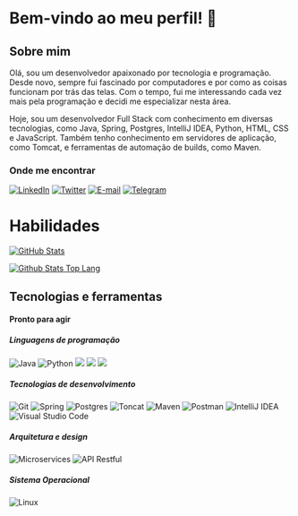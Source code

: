 # Bem-vindo ao meu perfil! 👋

## Sobre mim
Olá, sou um desenvolvedor apaixonado por tecnologia e programação. Desde novo, sempre fui fascinado por computadores e por como as coisas funcionam por trás das telas. Com o tempo, fui me interessando cada vez mais pela programação e decidi me especializar nesta área.

Hoje, sou um desenvolvedor Full Stack com conhecimento em diversas tecnologias, como Java, Spring, Postgres, IntelliJ IDEA, Python, HTML, CSS e JavaScript. Também tenho conhecimento em servidores de aplicação, como Tomcat, e ferramentas de automação de builds, como Maven.

### Onde me encontrar

[![LinkedIn](https://img.shields.io/badge/LinkedIn-0077B5?style=for-the-badge&logo=linkedin&logoColor=white)](https://www.linkedin.com/in/jeff-mont-dev/)
[![Twitter](https://img.shields.io/badge/Twitter-1DA1F2?style=for-the-badge&logo=twitter&logoColor=white)](https://twitter.com/jcvm_)
[![E-mail](https://img.shields.io/badge/E--mail-D14836?style=for-the-badge&logo=gmail&logoColor=white)](mailto:jcvm.zip@proton.me)
[![Telegram](https://img.shields.io/badge/Telegram-2CA5E0?style=for-the-badge&logo=telegram&logoColor=white)](https://telegram.me/Zangetsu_06)

# Habilidades

[![GitHub Stats](https://github-readme-stats.vercel.app/api?username=jcvm-zip&show_icons=true&theme=nord&include_all_commits=true&count_private=true)](https://github.com/anuraghazra/github-readme-stats)

[![Github Stats Top Lang](https://github-readme-stats.vercel.app/api/top-langs/?username=jcvm-zip&layout=compact&langs_count=7&theme=nord)](https://github.com/anuraghazra/github-readme-stats)


## Tecnologias e ferramentas

#### Pronto para agir

##### Linguagens de programação
![Java](https://img.shields.io/badge/java-%23ED8B00.svg?style=for-the-badge&logo=java&logoColor=white)
![Python](https://img.shields.io/badge/python-3670A0?style=for-the-badge&logo=python&logoColor=ffdd54)
<img src="https://img.shields.io/badge/html5-%23E34F26.svg?style=for-the-badge&logo=html5&logoColor=white"> <img src="https://img.shields.io/badge/css3-%231572B6.svg?style=for-the-badge&logo=css3&logoColor=white"> <img src="https://img.shields.io/badge/javascript-%23323330.svg?style=for-the-badge&logo=javascript&logoColor=%23F7DF1E">

##### Tecnologias de desenvolvimento
![Git](https://img.shields.io/badge/git-%23F05033.svg?style=for-the-badge&logo=git&logoColor=white)
![Spring](https://img.shields.io/badge/spring-%236DB33F.svg?style=for-the-badge&logo=spring&logoColor=white)
![Postgres](https://img.shields.io/badge/postgres-%23316192.svg?style=for-the-badge&logo=postgresql&logoColor=white)
![Toncat](https://img.shields.io/badge/tomcat-%23F8DC75.svg?style=for-the-badge&logo=apache-tomcat&logoColor=black")
![Maven](https://img.shields.io/badge/maven-%23C71A36.svg?style=for-the-badge&logo=apache-maven&logoColor=white")
![Postman](https://img.shields.io/badge/postman-%23FF6C37.svg?style=for-the-badge&logo=postman&logoColor=white")
![IntelliJ IDEA](https://img.shields.io/badge/IntelliJIDEA-000000.svg?style=for-the-badge&logo=intellij-idea&logoColor=white)
![Visual Studio Code](https://img.shields.io/badge/Visual%20Studio%20Code-0078d7.svg?style=for-the-badge&logo=visual-studio-code&logoColor=white)

##### Arquitetura e design
![Microservices](https://img.shields.io/badge/Microservices-%234169E1.svg?style=for-the-badge")
![API Restful](https://img.shields.io/badge/REST-API-1abc9c.svg?style=for-the-badge")

##### Sistema Operacional
![Linux](https://img.shields.io/badge/Linux-FCC624?style=for-the-badge&logo=linux&logoColor=black)

